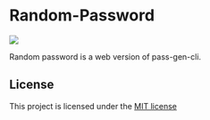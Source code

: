 # Random-Password
![](https://img.shields.io/badge/License-MIT-green)

Random password is a web version of pass-gen-cli.

## License

This project is licensed under the [MIT license](LICENSE)
